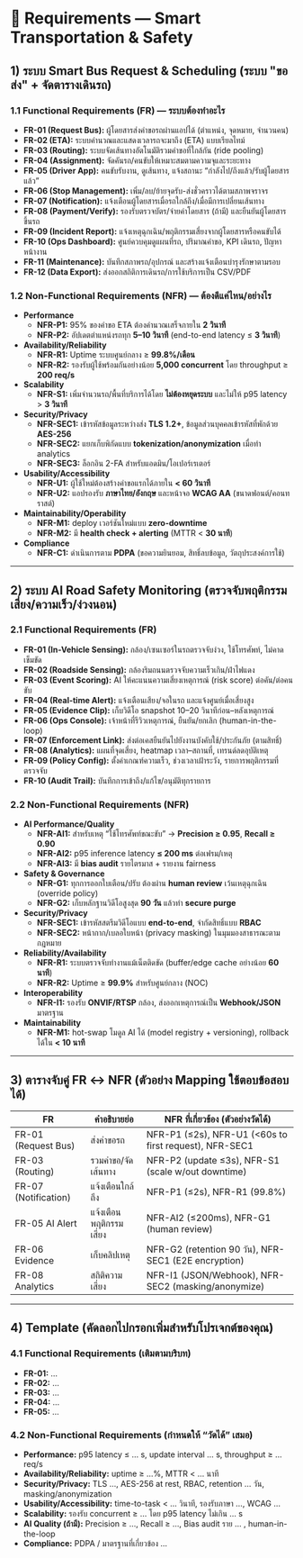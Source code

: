 # 🚦 Requirements — Smart Transportation & Safety

## 1) ระบบ Smart Bus Request & Scheduling (ระบบ "ขอส่ง" + จัดตารางเดินรถ)

### 1.1 Functional Requirements (FR) — ระบบต้องทำอะไร
- **FR-01 (Request Bus):** ผู้โดยสารส่งคำขอรถผ่านแอปได้ (ตำแหน่ง, จุดหมาย, จำนวนคน)
- **FR-02 (ETA):** ระบบคำนวณและแสดงเวลารถจะมาถึง (ETA) แบบเรียลไทม์
- **FR-03 (Routing):** ระบบจัดเส้นทางอัตโนมัติรวมคำขอที่ใกล้กัน (ride pooling)
- **FR-04 (Assignment):** จัดคันรถ/คนขับให้เหมาะสมตามความจุและระยะทาง
- **FR-05 (Driver App):** คนขับรับงาน, ดูเส้นทาง, แจ้งสถานะ “กำลังไป/ถึงแล้ว/รับผู้โดยสารแล้ว”
- **FR-06 (Stop Management):** เพิ่ม/ลบ/ย้ายจุดรับ-ส่งชั่วคราวได้ตามสภาพจราจร
- **FR-07 (Notification):** แจ้งเตือนผู้โดยสารเมื่อรถใกล้ถึง/เมื่อมีการเปลี่ยนเส้นทาง
- **FR-08 (Payment/Verify):** รองรับตรวจบัตร/จ่ายค่าโดยสาร (ถ้ามี) และยืนยันผู้โดยสารขึ้นรถ
- **FR-09 (Incident Report):** แจ้งเหตุฉุกเฉิน/พฤติกรรมเสี่ยงจากผู้โดยสารหรือคนขับได้
- **FR-10 (Ops Dashboard):** ศูนย์ควบคุมดูแผนที่รถ, ปริมาณคำขอ, KPI เดินรถ, ปัญหาหน้างาน
- **FR-11 (Maintenance):** บันทึกสภาพรถ/อุปกรณ์ และสร้างแจ้งเตือนบำรุงรักษาตามรอบ
- **FR-12 (Data Export):** ส่งออกสถิติการเดินรถ/การใช้บริการเป็น CSV/PDF

### 1.2 Non-Functional Requirements (NFR) — ต้องดีแค่ไหน/อย่างไร
- **Performance**
  - **NFR-P1:** 95% ของคำขอ ETA ต้องคำนวณเสร็จภายใน **2 วินาที**
  - **NFR-P2:** อัปเดตตำแหน่งรถทุก **5–10 วินาที** (end-to-end latency ≤ **3 วินาที**)
- **Availability/Reliability**
  - **NFR-R1:** Uptime ระบบศูนย์กลาง ≥ **99.8%/เดือน**
  - **NFR-R2:** รองรับผู้ใช้พร้อมกันอย่างน้อย **5,000 concurrent** โดย throughput ≥ **200 req/s**
- **Scalability**
  - **NFR-S1:** เพิ่มจำนวนรถ/พื้นที่บริการได้โดย **ไม่ต้องหยุดระบบ** และไม่ให้ p95 latency > **3 วินาที**
- **Security/Privacy**
  - **NFR-SEC1:** เข้ารหัสข้อมูลระหว่างส่ง **TLS 1.2+**, ข้อมูลส่วนบุคคลเข้ารหัสที่พักด้วย **AES-256**
  - **NFR-SEC2:** แยกเก็บพิกัดแบบ **tokenization/anonymization** เมื่อทำ analytics
  - **NFR-SEC3:** ล็อกอิน 2-FA สำหรับแอดมิน/โอเปอร์เรเตอร์
- **Usability/Accessibility**
  - **NFR-U1:** ผู้ใช้ใหม่ต้องสร้างคำขอแรกได้ภายใน **< 60 วินาที**
  - **NFR-U2:** แอปรองรับ **ภาษาไทย/อังกฤษ** และหน้าจอ **WCAG AA** (ขนาดฟอนต์/คอนทราสต์)
- **Maintainability/Operability**
  - **NFR-M1:** deploy เวอร์ชันใหม่แบบ **zero-downtime**
  - **NFR-M2:** มี **health check + alerting** (MTTR < **30 นาที**)
- **Compliance**
  - **NFR-C1:** ดำเนินการตาม **PDPA** (ขอความยินยอม, สิทธิ์ลบข้อมูล, วัตถุประสงค์การใช้)

---

## 2) ระบบ AI Road Safety Monitoring (ตรวจจับพฤติกรรมเสี่ยง/ความเร็ว/ง่วงนอน)

### 2.1 Functional Requirements (FR)
- **FR-01 (In-Vehicle Sensing):** กล้อง/เซนเซอร์ในรถตรวจจับง่วง, ใช้โทรศัพท์, ไม่คาดเข็มขัด
- **FR-02 (Roadside Sensing):** กล้องริมถนนตรวจจับความเร็วเกิน/ฝ่าไฟแดง
- **FR-03 (Event Scoring):** AI ให้คะแนนความเสี่ยงเหตุการณ์ (risk score) ต่อคัน/ต่อคนขับ
- **FR-04 (Real-time Alert):** แจ้งเตือนเสียง/จอในรถ และแจ้งศูนย์เมื่อเสี่ยงสูง
- **FR-05 (Evidence Clip):** เก็บวิดีโอ snapshot 10–20 วินาทีก่อน–หลังเหตุการณ์
- **FR-06 (Ops Console):** เจ้าหน้าที่รีวิวเหตุการณ์, ยืนยัน/ยกเลิก (human-in-the-loop)
- **FR-07 (Enforcement Link):** ส่งต่อเคสยืนยันไปยังงานบังคับใช้/ประกันภัย (ตามสิทธิ์)
- **FR-08 (Analytics):** แผนที่จุดเสี่ยง, heatmap เวลา–สถานที่, เทรนด์ลดอุบัติเหตุ
- **FR-09 (Policy Config):** ตั้งค่าเกณฑ์ความเร็ว, ช่วงเวลาเฝ้าระวัง, รายการพฤติกรรมที่ตรวจจับ
- **FR-10 (Audit Trail):** บันทึกการเข้าถึง/แก้ไข/อนุมัติทุกรายการ

### 2.2 Non-Functional Requirements (NFR)
- **AI Performance/Quality**
  - **NFR-AI1:** สำหรับเหตุ “ใช้โทรศัพท์ขณะขับ” → **Precision ≥ 0.95**, **Recall ≥ 0.90**
  - **NFR-AI2:** p95 inference latency **≤ 200 ms** ต่อเฟรม/เหตุ
  - **NFR-AI3:** มี **bias audit** รายไตรมาส + รายงาน fairness
- **Safety & Governance**
  - **NFR-G1:** ทุกการออกใบเตือน/ปรับ ต้องผ่าน **human review** เว้นเหตุฉุกเฉิน (override policy)
  - **NFR-G2:** เก็บหลักฐานวิดีโอสูงสุด **90 วัน** แล้วทำ **secure purge**
- **Security/Privacy**
  - **NFR-SEC1:** เข้ารหัสสตรีมวิดีโอแบบ **end-to-end**, จำกัดสิทธิ์แบบ **RBAC**
  - **NFR-SEC2:** หน้ากาก/เบลอใบหน้า (privacy masking) ในมุมมองสาธารณะตามกฎหมาย
- **Reliability/Availability**
  - **NFR-R1:** ระบบตรวจจับทำงานแม้เน็ตติดขัด (buffer/edge cache อย่างน้อย **60 นาที**)
  - **NFR-R2:** Uptime ≥ **99.9%** สำหรับศูนย์กลาง (NOC)
- **Interoperability**
  - **NFR-I1:** รองรับ **ONVIF/RTSP** กล้อง, ส่งออกเหตุการณ์เป็น **Webhook/JSON** มาตรฐาน
- **Maintainability**
  - **NFR-M1:** hot-swap โมดูล AI ได้ (model registry + versioning), rollback ได้ใน **< 10 นาที**

---

## 3) ตารางจับคู่ FR ↔ NFR (ตัวอย่าง Mapping ใช้ตอบข้อสอบได้)

| FR | คำอธิบายย่อ | NFR ที่เกี่ยวข้อง (ตัวอย่างวัดได้) |
|----|--------------|-------------------------------------|
| FR-01 (Request Bus) | ส่งคำขอรถ | NFR-P1 (≤2s), NFR-U1 (<60s to first request), NFR-SEC1 |
| FR-03 (Routing) | รวมคำขอ/จัดเส้นทาง | NFR-P2 (update ≤3s), NFR-S1 (scale w/out downtime) |
| FR-07 (Notification) | แจ้งเตือนใกล้ถึง | NFR-P1 (≤2s), NFR-R1 (99.8%) |
| FR-05 AI Alert | แจ้งเตือนพฤติกรรมเสี่ยง | NFR-AI2 (≤200ms), NFR-G1 (human review) |
| FR-06 Evidence | เก็บคลิปเหตุ | NFR-G2 (retention 90 วัน), NFR-SEC1 (E2E encryption) |
| FR-08 Analytics | สถิติความเสี่ยง | NFR-I1 (JSON/Webhook), NFR-SEC2 (masking/anonymize) |

---

## 4) Template (คัดลอกไปกรอกเพิ่มสำหรับโปรเจกต์ของคุณ)
### 4.1 Functional Requirements (เติมตามบริบท)
- **FR-01:** …  
- **FR-02:** …  
- **FR-03:** …  
- **FR-04:** …  
- **FR-05:** …

### 4.2 Non-Functional Requirements (กำหนดให้ “วัดได้” เสมอ)
- **Performance:** p95 latency ≤ … s, update interval … s, throughput ≥ … req/s  
- **Availability/Reliability:** uptime ≥ …%, MTTR < … นาที  
- **Security/Privacy:** TLS …, AES-256 at rest, RBAC, retention … วัน, masking/anonymization  
- **Usability/Accessibility:** time-to-task < … วินาที, รองรับภาษา …, WCAG …  
- **Scalability:** รองรับ concurrent ≥ … โดย p95 latency ไม่เกิน … s  
- **AI Quality (ถ้ามี):** Precision ≥ …, Recall ≥ …, Bias audit ราย … , human-in-the-loop  
- **Compliance:** PDPA / มาตรฐานที่เกี่ยวข้อง …

